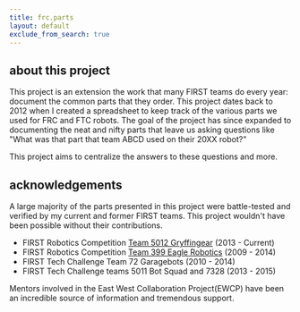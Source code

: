 ```yaml
---
title: frc.parts
layout: default
exclude_from_search: true
---
```


## about this project
This project is an extension the work that many FIRST teams do every year: document the common parts that they order. This project dates back to 2012 when I created a spreadsheet to keep track of the various parts we used for FRC and FTC robots. The goal of the project has since expanded to documenting the neat and nifty parts that leave us asking questions like "What was that part that team ABCD used on their 20XX robot?" 

This project aims to centralize the answers to these questions and more. 

## acknowledgements
A large majority of the parts presented in this project were battle-tested and verified by my current and former FIRST teams. This project wouldn't have been possible without their contributions.
* FIRST Robotics Competition [Team 5012 Gryffingear](http://gryffingear.com) (2013 - Current)
* FIRST Robotics Competition [Team 399 Eagle Robotics](http://team399.org) (2009 - 2014)
* FIRST Tech Challenge Team 72 Garagebots (2010 - 2014)
* FIRST Tech Challenge teams 5011 Bot Squad and 7328 (2013 - 2015)

Mentors involved in the East West Collaboration Project(EWCP) have been an incredible source of information and tremendous support. 
